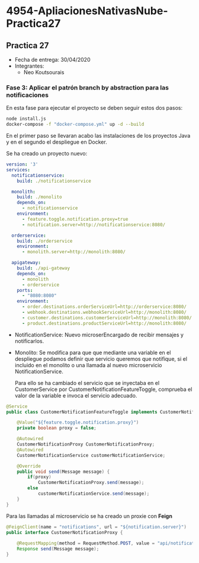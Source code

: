# 4954-ApliacionesNativasNube-Practica27
## Practica 27
* Fecha de entrega: 30/04/2020
* Integrantes:
  * Neo Koutsourais
  
### Fase 3: Aplicar el patrón branch by abstraction para las notificaciones
En esta fase para ejecutar el proyecto se deben seguir estos dos pasos:

``` sh
node install.js
docker-compose -f "docker-compose.yml" up -d --build
```

En el primer paso se llevaran acabo las instalaciones de los proyectos Java y en el segundo el despliegue en Docker.

Se ha creado un proyecto nuevo:

``` yml
version: '3'
services:
  notificationservice:
    build: ./notificationservice

  monolith:
    build: ./monolito
    depends_on: 
      - notificationservice
    environment:
      - feature.toggle.notification.proxy=true
      - notification.server=http://notificationservice:8080/

  orderservice:
    build: ./orderservice
    environment:
      - monolith.server=http://monolith:8080/

  apigateway:
    build: ./api-gateway
    depends_on: 
      - monolith
      - orderservice
    ports:
      - "8080:8080"
    environment:
      - order.destinations.orderServiceUrl=http://orderservice:8080/
      - webhook.destinations.webhookServiceUrl=http://monolith:8080/
      - customer.destinations.customerServiceUrl=http://monolith:8080/
      - product.destinations.productServiceUrl=http://monolith:8080/
```

  - NotificationService:
    Nuevo microserEncargado de recibir mensajes y notificarlos.
  
  - Monolito:
    Se modifica para que que mediante una variable en el despliegue podamos definir que servicio queremos que notifique, si el incluido en el monolito o una llamada al nuevo microservicio NotificationService.
    
    Para ello se ha cambiado el servicio que se inyectaba en el CustomerService por CustomerNotificationFeatureToggle, comprueba el valor de la variable e invoca el servicio adecuado. 

``` java
@Service
public class CustomerNotificationFeatureToggle implements CustomerNotification {

    @Value("${feature.toggle.notification.proxy}")
    private boolean proxy = false;

    @Autowired
    CustomerNotificationProxy CustomerNotificationProxy;
    @Autowired
    CustomerNotificationService customerNotificationService;

    @Override
    public void send(Message message) {
        if(proxy)
            CustomerNotificationProxy.send(message);
        else
            customerNotificationService.send(message);
    }
}
```

  Para las llamadas al microservicio se ha creado un proxie con **Feign** 

``` java
@FeignClient(name = "notifications", url = "${notification.server}")
public interface CustomerNotificationProxy {
    
    @RequestMapping(method = RequestMethod.POST, value = "api/notifications", consumes = "application/json")
    Response send(Message message);
}
```   
